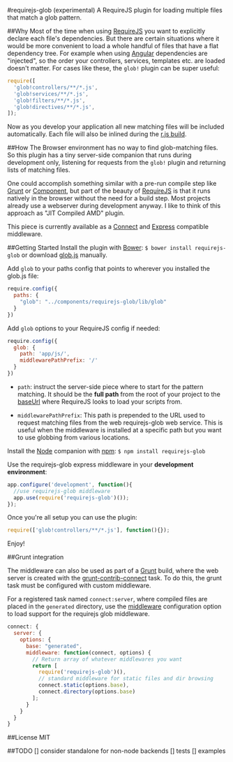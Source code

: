#requirejs-glob (experimental)
A RequireJS plugin for loading multiple files that match a glob pattern.

##Why
Most of the time when using [RequireJS](http://requirejs.org/) you want to explicitly declare each file's dependencies. But there are certain situations where it would be more convenient to load a whole handful of files that have a flat dependency tree. For example when using [Angular](http://angularjs.org/) dependencies are "injected", so the order your controllers, services, templates etc. are loaded doesn't matter. For cases like these, the `glob!` plugin can be super useful:

```js
require([
  'glob!controllers/**/*.js',
  'glob!services/**/*.js',
  'glob!filters/**/*.js',
  'glob!directives/**/*.js',
]);
```

Now as you develop your application all new matching files will be included automatically. Each file will also be inlined during the [r.js build](http://requirejs.org/docs/optimization.html).

##How
The Browser environment has no way to find glob-matching files. So this plugin has a tiny server-side companion that runs during development only, listening for requests from the `glob!` plugin and returning lists of matching files. 

One could accomplish something similar with a pre-run compile step like [Grunt](http://gruntjs.com/) or [Component](https://component.jit.su/), but part of the beauty of [RequireJS](http://requirejs.org/) is that it runs natively in the browser without the need for a build step. Most projects already use a webserver during development anyway. I like to think of this approach as "JIT Compiled AMD" plugin. 

This piece is currently available as a [Connect](http://www.senchalabs.org/connect/) and [Express](http://expressjs.com/guide.html) compatible middleware.

##Getting Started
Install the plugin with [Bower](http://twitter.github.com/bower/):
`$ bower install requirejs-glob`
or download [glob.js](lib/glob.js) manually.

Add `glob` to your paths config that points to wherever you installed the glob.js file:

```js
require.config({
  paths: {
    "glob": "../components/requirejs-glob/lib/glob"
  }
})
``` 

Add `glob` options to your RequireJS config if needed:

```js
require.config({
  glob: {
    path: 'app/js/',
    middlewarePathPrefix: '/'
  }
})
```

- `path`: instruct the server-side piece where to start for the pattern
   matching. It should be the **full path** from the root of your project to
   the [baseUrl](http://requirejs.org/docs/api.html#config-baseUrl) where
   RequireJS looks to load your scripts from.

- `middlewarePathPrefix`: This path is prepended to the URL used to request
   matching files from the web requirejs-glob web service. This is useful when
   the middleware is installed at a specific path but you want to use globbing
   from various locations.

Install the [Node](http://nodejs.org/) companion with [npm](https://npmjs.org/):
`$ npm install requirejs-glob`

Use the requirejs-glob express middleware in your **development environment**:

```js
app.configure('development', function(){
  //use requirejs-glob middleware
  app.use(require('requirejs-glob')());
});
```

Once you're all setup you can use the plugin:

```js
require(['glob!controllers/**/*.js'], function(){});
``` 

Enjoy!

##Grunt integration

The middleware can also be used as part of a [Grunt][] build, where the web server
is created with the [grunt-contrib-connect][] task.  To do this, the grunt
task must be configured with custom middleware.

For a registered task named `connect:server`, where compiled files are placed
in the `generated` directory, use the [middleware][] configuration option to
load support for the requirejs glob middleware.

```javascript
connect: {
  server: {
    options: {
      base: "generated",
      middleware: function(connect, options) {
        // Return array of whatever middlewares you want
        return [
          require('requirejs-glob')(),
          // standard middleware for static files and dir browsing
          connect.static(options.base),
          connect.directory(options.base)
        ];
      }
    }
  }
}
```

[Grunt]: http://gruntjs.com/
[grunt-contrib-connect]: https://github.com/gruntjs/grunt-contrib-connect
[middleware]: https://github.com/gruntjs/grunt-contrib-connect#middleware

##License
MIT

##TODO
[] consider standalone for non-node backends
[] tests
[] examples
